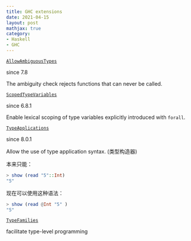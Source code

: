 ```yaml
---
title: GHC extensions
date: 2021-04-15
layout: post
mathjax: true
category:
- Haskell
- GHC
---
```

[`AllowAmbiguousTypes`](https://downloads.haskell.org/~ghc/8.10.4/docs/html/users_guide/glasgow_exts.html#extension-AllowAmbiguousTypes)

since 7.8

The ambiguity check rejects functions that can never be called.

[`ScopedTypeVariables`](https://downloads.haskell.org/~ghc/8.10.4/docs/html/users_guide/glasgow_exts.html#extension-ScopedTypeVariables)

since 6.8.1

Enable lexical scoping of type variables explicitly introduced with `forall`.

[`TypeApplications`](https://downloads.haskell.org/~ghc/8.10.4/docs/html/users_guide/glasgow_exts.html#extension-TypeApplications)

since 8.0.1

Allow the use of type application syntax. (类型构造器)

本来只能：

````haskell
> show (read "5"::Int)
"5"
````

现在可以使用这种语法：

````haskell
> show (read @Int "5" )
"5"
````

[`TypeFamilies`](https://downloads.haskell.org/~ghc/8.10.4/docs/html/users_guide/glasgow_exts.html#extension-TypeFamilies)

facilitate type-level programming